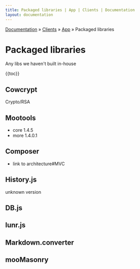 ```yaml
---
title: Packaged libraries | App | Clients | Documentation
layout: documentation
---
```


<div class="breadcrumb">
    <a href="/docs">Documentation</a> &raquo;
    <a href="/docs/clients/index">Clients</a> &raquo;
    <a href="/docs/clients/app/index">App</a> &raquo;
    Packaged libraries
</div>

# Packaged libraries
Any libs we haven't built in-house

{{toc}}

## Cowcrypt

Crypto/RSA

## Mootools

- core 1.4.5
- more 1.4.0.1

## Composer

- link to architecture#MVC

## History.js

unknown version

## DB.js

## lunr.js

## Markdown.converter

## mooMasonry



